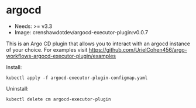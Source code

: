 <!-- This is an auto-generated file. DO NOT EDIT -->
# argocd

* Needs: >= v3.3
* Image: crenshawdotdev/argocd-executor-plugin:v0.0.7

This is an Argo CD plugin that allows you to interact with an argocd instance of your choice.
For examples visit https://github.com/UrielCohen456/argo-workflows-argocd-executor-plugin/examples


Install:

    kubectl apply -f argocd-executor-plugin-configmap.yaml

Uninstall:
	
    kubectl delete cm argocd-executor-plugin 
